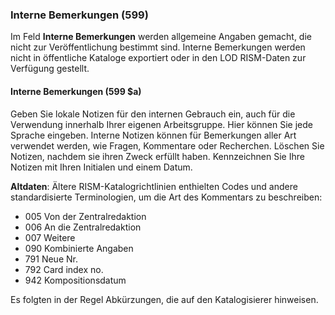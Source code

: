 ### Interne Bemerkungen (599)

Im Feld **Interne Bemerkungen** werden allgemeine Angaben gemacht, die nicht zur Veröffentlichung bestimmt sind. Interne Bemerkungen werden nicht in öffentliche Kataloge exportiert oder in den LOD RISM-Daten zur Verfügung gestellt.

#### Interne Bemerkungen (599 $a)

Geben Sie lokale Notizen für den internen Gebrauch ein, auch für die Verwendung innerhalb Ihrer eigenen Arbeitsgruppe. Hier können Sie jede Sprache eingeben. Interne Notizen können für Bemerkungen aller Art verwendet werden, wie Fragen, Kommentare oder Recherchen. Löschen Sie Notizen, nachdem sie ihren Zweck erfüllt haben. Kennzeichnen Sie Ihre Notizen mit Ihren Initialen und einem Datum.

**Altdaten**: Ältere RISM-Katalogrichtlinien enthielten Codes und andere standardisierte Terminologien, um die Art des Kommentars zu beschreiben:
- 005 Von der Zentralredaktion
- 006 An die Zentralredaktion
- 007 Weitere
- 090 Kombinierte Angaben
- 791 Neue Nr.
- 792 Card index no.
- 942 Kompositionsdatum

Es folgten in der Regel Abkürzungen, die auf den Katalogisierer hinweisen.
